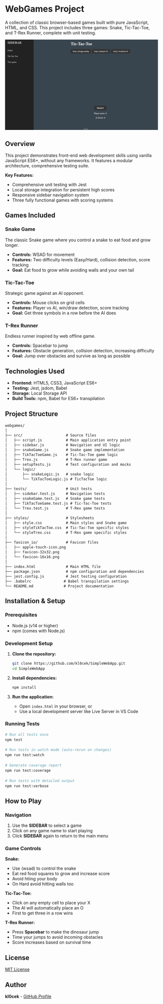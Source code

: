 # WebGames Project

A collection of classic browser-based games built with pure JavaScript, HTML, and CSS. This project includes three games: Snake, Tic-Tac-Toe, and T-Rex Runner, complete with unit testing.

![WebGames Project Screenshot](images/layout.png)

## Overview

This project demonstrates front-end web development skills using vanilla JavaScript ES6+, without any frameworks. It features a modular architecture, comprehensive testing suite.

**Key Features:**
- Comprehensive unit testing with Jest
- Local storage integration for persistent high scores
- Responsive sidebar navigation system
- Three fully functional games with scoring systems

## Games Included

### Snake Game
The classic Snake game where you control a snake to eat food and grow longer.
- **Controls:** WSAD for movement
- **Features:** Two difficulty levels (Easy/Hard), collision detection, score tracking
- **Goal:** Eat food to grow while avoiding walls and your own tail

### Tic-Tac-Toe
Strategic game against an AI opponent.
- **Controls:** Mouse clicks on grid cells
- **Features:** Player vs AI, win/draw detection, score tracking
- **Goal:** Get three symbols in a row before the AI does

### T-Rex Runner
Endless runner inspired by web offline game.
- **Controls:** Spacebar to jump
- **Features:** Obstacle generation, collision detection, increasing difficulty
- **Goal:** Jump over obstacles and survive as long as possible

## Technologies Used

- **Frontend:** HTML5, CSS3, JavaScript ES6+
- **Testing:** Jest, jsdom, Babel
- **Storage:** Local Storage API
- **Build Tools:** npm, Babel for ES6+ transpilation

## Project Structure

```
webgames/
│
├── src/                    # Source files
│   ├── script.js           # Main application entry point
│   ├── sidebar.js          # Navigation and UI logic
│   ├── snakeGame.js        # Snake game implementation
│   ├── TikTacToeGame.js    # Tic-Tac-Toe game logic
│   ├── Trex.js             # T-Rex runner game
│   ├── setupTests.js       # Test configuration and mocks
│   └── logic/
│       ├── snakeLogic.js   # snake logic
│       └── TikTacToeLogic.js # TicTacToe logic
│
├── tests/                  # Unit tests
│   ├── sidebar.test.js     # Navigation tests
│   ├── snakeGame.test.js   # Snake game tests
│   ├── TikTacToeGame.test.js # Tic-Tac-Toe tests
│   └── Trex.test.js        # T-Rex game tests
│
├── styles/                 # Stylesheets
│   ├── style.css           # Main styles and Snake game
│   ├── styleTikTacToe.css  # Tic-Tac-Toe specific styles
│   └── styleTrex.css       # T-Rex game specific styles
│
├── favicon_io/             # Favicon files
│   ├── apple-touch-icon.png
│   ├── favicon-32x32.png
│   └── favicon-16x16.png
│
├── index.html              # Main HTML file
├── package.json            # npm configuration and dependencies
├── jest.config.js          # Jest testing configuration
├── .babelrc               # Babel transpilation settings
└── README.md              # Project documentation
```

## Installation & Setup

### Prerequisites
- Node.js (v14 or higher)
- npm (comes with Node.js)

### Development Setup

1. **Clone the repository:**
   ```bash
   git clone https://github.com/kl0cek/SimpleWebApp.git
   cd SimpleWebApp
   ```

2. **Install dependencies:**
   ```bash
   npm install
   ```

3. **Run the application:**
   - Open `index.html` in your browser, or
   - Use a local development server like Live Server in VS Code

### Running Tests

```bash
# Run all tests once
npm test

# Run tests in watch mode (auto-rerun on changes)
npm run test:watch

# Generate coverage report
npm run test:coverage

# Run tests with detailed output
npm run test:verbose
```

## How to Play

### Navigation
1. Use the **SIDEBAR** to select a game
2. Click on any game name to start playing
3. Click **SIDEBAR** again to return to the main menu

### Game Controls

**Snake:**
- Use (wsad) to control the snake
- Eat red food squares to grow and increase score
- Avoid htiing your body
- On Hard avoid hitting walls too

**Tic-Tac-Toe:**
- Click on any empty cell to place your X
- The AI will automatically place an O
- First to get three in a row wins

**T-Rex Runner:**
- Press **Spacebar** to make the dinosaur jump
- Time your jumps to avoid incoming obstacles
- Score increases based on survival time

## License

[MIT License](LICENSE)
## Author

**kl0cek** - [GitHub Profile](https://github.com/kl0cek)